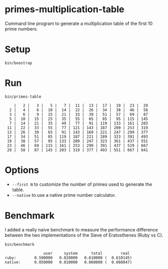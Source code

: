 primes-multiplication-table
===========================

Command line program to generate a multiplication table of the first 10 prime numbers.

# Setup

    bin/boostrap 

# Run

    bin/primes-table
    
        |   2 |   3 |   5 |   7 |  11 |  13 |  17 |  19 |  23 |  29
      2 |   4 |   6 |  10 |  14 |  22 |  26 |  34 |  38 |  46 |  58
      3 |   6 |   9 |  15 |  21 |  33 |  39 |  51 |  57 |  69 |  87
      5 |  10 |  15 |  25 |  35 |  55 |  65 |  85 |  95 | 115 | 145
      7 |  14 |  21 |  35 |  49 |  77 |  91 | 119 | 133 | 161 | 203
     11 |  22 |  33 |  55 |  77 | 121 | 143 | 187 | 209 | 253 | 319
     13 |  26 |  39 |  65 |  91 | 143 | 169 | 221 | 247 | 299 | 377
     17 |  34 |  51 |  85 | 119 | 187 | 221 | 289 | 323 | 391 | 493
     19 |  38 |  57 |  95 | 133 | 209 | 247 | 323 | 361 | 437 | 551
     23 |  46 |  69 | 115 | 161 | 253 | 299 | 391 | 437 | 529 | 667
     29 |  58 |  87 | 145 | 203 | 319 | 377 | 493 | 551 | 667 | 841

# Options

- `--first N` to customize the number of primes used to generate the table.
- `--native` to use a native prime number calculator.

# Benchmark

I added a really naive benchmark to measure the performance difference between the two implementations of the Sieve of Eratosthenes (Ruby vs C).

    bin/benchmark
    
                     user     system      total        real
    ruby:        0.590000   0.020000   0.610000 (  0.610145)
    native:      0.050000   0.010000   0.060000 (  0.060847)
